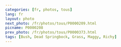 ```yaml
---
categories: [fr, photos, tous]
lang: fr
layout: photo
next_photo: /fr/photos/tous/P0000209.html
picname: P0000208
prev_photo: /fr/photos/tous/P0000373.html
tags: [Bush, Dead Springbock, Grass, Maggy, Richy]
---
```

